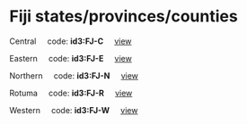 # Fiji states/provinces/counties
Central&nbsp;&nbsp;&nbsp;&nbsp;&nbsp;code: **id3:FJ-C**&nbsp;&nbsp;&nbsp;&nbsp;&nbsp;[view](../export/geojson/medium/id3/fj/c.geojson)&nbsp;&nbsp;&nbsp;&nbsp;&nbsp;


Eastern&nbsp;&nbsp;&nbsp;&nbsp;&nbsp;code: **id3:FJ-E**&nbsp;&nbsp;&nbsp;&nbsp;&nbsp;[view](../export/geojson/medium/id3/fj/e.geojson)&nbsp;&nbsp;&nbsp;&nbsp;&nbsp;


Northern&nbsp;&nbsp;&nbsp;&nbsp;&nbsp;code: **id3:FJ-N**&nbsp;&nbsp;&nbsp;&nbsp;&nbsp;[view](../export/geojson/medium/id3/fj/n.geojson)&nbsp;&nbsp;&nbsp;&nbsp;&nbsp;


Rotuma&nbsp;&nbsp;&nbsp;&nbsp;&nbsp;code: **id3:FJ-R**&nbsp;&nbsp;&nbsp;&nbsp;&nbsp;[view](../export/geojson/medium/id3/fj/r.geojson)&nbsp;&nbsp;&nbsp;&nbsp;&nbsp;


Western&nbsp;&nbsp;&nbsp;&nbsp;&nbsp;code: **id3:FJ-W**&nbsp;&nbsp;&nbsp;&nbsp;&nbsp;[view](../export/geojson/medium/id3/fj/w.geojson)&nbsp;&nbsp;&nbsp;&nbsp;&nbsp;

